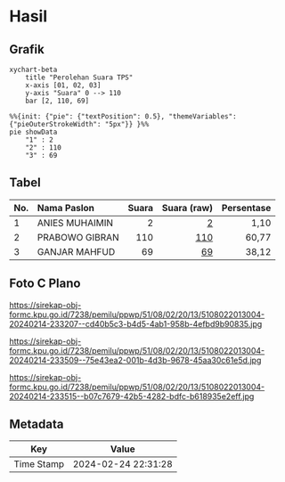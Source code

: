 # Hasil

## Grafik

```mermaid
xychart-beta
    title "Perolehan Suara TPS"
    x-axis [01, 02, 03]
    y-axis "Suara" 0 --> 110
    bar [2, 110, 69]
```

```mermaid
%%{init: {"pie": {"textPosition": 0.5}, "themeVariables": {"pieOuterStrokeWidth": "5px"}} }%%
pie showData
    "1" : 2
    "2" : 110
    "3" : 69
```

## Tabel

| No. | Nama Paslon    | Suara | Suara (raw) | Persentase |
|:--- |:-------------- | -----:| -----------:| ----------:|
| 1   | ANIES MUHAIMIN | 2     | [2][p-1]    | 1,10       |
| 2   | PRABOWO GIBRAN | 110   | [110][p-2]  | 60,77      |
| 3   | GANJAR MAHFUD  | 69    | [69][p-3]   | 38,12      |


[p-1]: https://github.com/gigit-pemilu/pemilu-2024-51-bali/blob/main/pilpres/hitung-suara/sub/51-bali/sub/08-buleleng/sub/02-seririt/sub/2013-bubunan/sub/004-tps/sub/paslon-1.txt
[p-2]: https://github.com/gigit-pemilu/pemilu-2024-51-bali/blob/main/pilpres/hitung-suara/sub/51-bali/sub/08-buleleng/sub/02-seririt/sub/2013-bubunan/sub/004-tps/sub/paslon-2.txt
[p-3]: https://github.com/gigit-pemilu/pemilu-2024-51-bali/blob/main/pilpres/hitung-suara/sub/51-bali/sub/08-buleleng/sub/02-seririt/sub/2013-bubunan/sub/004-tps/sub/paslon-3.txt

## Foto C Plano

https://sirekap-obj-formc.kpu.go.id/7238/pemilu/ppwp/51/08/02/20/13/5108022013004-20240214-233207--cd40b5c3-b4d5-4ab1-958b-4efbd9b90835.jpg

https://sirekap-obj-formc.kpu.go.id/7238/pemilu/ppwp/51/08/02/20/13/5108022013004-20240214-233509--75e43ea2-001b-4d3b-9678-45aa30c61e5d.jpg

https://sirekap-obj-formc.kpu.go.id/7238/pemilu/ppwp/51/08/02/20/13/5108022013004-20240214-233515--b07c7679-42b5-4282-bdfc-b618935e2eff.jpg


## Metadata

| Key        | Value               |
| ---------- | ------------------- |
| Time Stamp | 2024-02-24 22:31:28 |



